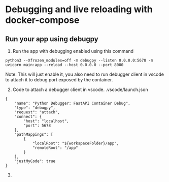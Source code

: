 # Debugging and live reloading with docker-compose

## Run your app using debugpy

1. Run the app with debugging enabled using this command 
```
python3 --Xfrozen_modules=off -m debugpy --listen 0.0.0.0:5678 -m uvicorn main:app --reload --host 0.0.0.0 --port 8000
```
Note: This will just enable it, you also need to run debugger client in vscode to attach it to debug port exposed by the container.

2. Code to attach a debugger client in vscode.
.vscode/launch.json
```
{
    "name": "Python Debugger: FastAPI Container Debug",
    "type": "debugpy",
    "request": "attach",
    "connect": {
        "host": "localhost",
        "port": 5678
    },
    "pathMappings": [
        {
            "localRoot": "${workspaceFolder}/app",
            "remoteRoot": "/app"
        }
    ],
    "justMyCode": true
}
```
3. 


